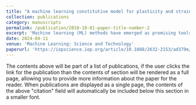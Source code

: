 ```yaml
---
title: "A machine learning constitutive model for plasticity and strain hardening of polycrystalline metals based on data from micromechanical simulations"
collection: publications
category: manuscripts
permalink: /publication/2010-10-01-paper-title-number-2
excerpt: 'Machine learning (ML) methods have emerged as promising tools for generating constitutive models directly from mechanical data. Constitutive models are fundamental in describing and predicting the mechanical behavior of materials under arbitrary loading conditions. In recent approaches, the yield function, central to constitutive models, has been formulated in a data-oriented manner using ML. Many ML approaches have primarily focused on initial yielding, and the effect of strain hardening has not been widely considered. However, taking strain hardening into account is crucial for accurately describing the deformation behavior of polycrystalline metals. To address this problem, the present study introduces an ML-based yield function formulated as a support vector classification model, which encompasses strain hardening. This function was trained using a 12-dimensional feature vector that includes stress and plastic strain components resulting from crystal plasticity finite element method (CPFEM) simulations on a 3-dimensional RVE with 343 grains with a random crystallographic texture. These simulations were carried out to mimic multi-axial mechanical testing of the polycrystal under proportional loading in 300 different directions, which were selected to ensure proper coverage of the full stress space. The training data were directly taken from the stress–strain results obtained for the 300 multi-axial load cases. It is shown that the ML yield function trained on these data describes not only the initial yield behavior but also the flow stresses in the plastic regime with a very high accuracy and robustness. The workflow introduced in this work to generate synthetic mechanical data based on realistic CPFEM simulations and to train an ML yield function, including strain hardening, will open new possibilities in microstructure-sensitive materials modeling and thus pave the way for obtaining digital material twins.'
date: 2024-04-11
venue: 'Machine Learning: Science and Technology'
paperurl: 'https://iopscience.iop.org/article/10.1088/2632-2153/ad379e/meta'
---
```


The contents above will be part of a list of publications, if the user clicks the link for the publication than the contents of section will be rendered as a full page, allowing you to provide more information about the paper for the reader. When publications are displayed as a single page, the contents of the above "citation" field will automatically be included below this section in a smaller font.